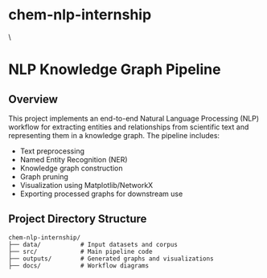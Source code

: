 # chem-nlp-internship
\

# NLP Knowledge Graph Pipeline

## Overview
This project implements an end-to-end Natural Language Processing (NLP) workflow for extracting entities and relationships from scientific text and representing them in a knowledge graph. The pipeline includes:
- Text preprocessing
- Named Entity Recognition (NER)
- Knowledge graph construction
- Graph pruning
- Visualization using Matplotlib/NetworkX
- Exporting processed graphs for downstream use

## Project Directory Structure

```plaintext
chem-nlp-internship/
├── data/           # Input datasets and corpus
├── src/            # Main pipeline code
├── outputs/        # Generated graphs and visualizations
├── docs/           # Workflow diagrams
